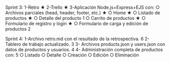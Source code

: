 Sprint 3: 
    1-Retro ★
    2-Trello ★
    3-Aplicación Node.js+Express+EJS con:
        ○ Archivos parciales (head, header, footer, etc.) ★
        ○ Home ★
        ○ Listado de productos ★
        ○ Detalle del producto 1
        ○ Carrito de productos ★
        ○ Formulario de registro y login ★
        ○ Formulario de carga y edición de productos 2


Sprint 4:
    1-Archivo retro.md con el resultado de la retrospectiva. 6
    2- Tablero de trabajo actualizado. 3
    3- Archivos products.json y users.json con datos de productos y usuarios. 4
    4- Administración completa de productos con: 5
        ○ Listado
        ○ Detalle
        ○ Creación
        ○ Edición
        ○ Eliminación 



